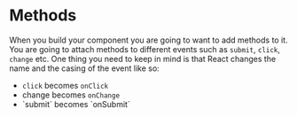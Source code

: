 # Methods

When you build your component you are going to want to add methods to it. You are going to attach methods to different events such as `submit`, `click`, `change` etc. One thing you need to keep in mind is that React changes the name and the casing of the event like so:

* `click` becomes `onClick`
* change becomes `onChange`
* \`submit\` becomes \`onSubmit\` 



